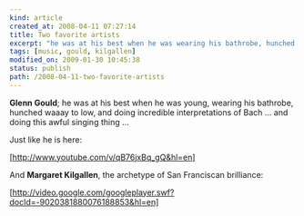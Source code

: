 ```yaml
--- 
kind: article
created_at: 2008-04-11 07:27:14
title: Two favorite artists
excerpt: "he was at his best when he was wearing his bathrobe, hunched waaay to low, and doing incredible interpretations of Bach ... and doing this awful singing thing ..."
tags: [music, gould, kilgallen]
modified_on: 2009-01-30 10:45:38
status: publish 
path: /2008-04-11-two-favorite-artists
---
```


<strong>Glenn Gould</strong>; he was at his best when he was young, wearing his bathrobe, hunched waaay to low, and doing incredible interpretations of Bach ... and doing this awful singing thing ... 

Just like he is here: 

[http://www.youtube.com/v/qB76jxBq_gQ&hl=en]

And <strong>Margaret Kilgallen</strong>, the archetype of San Franciscan brilliance: 

[http://video.google.com/googleplayer.swf?docId=-9020381880076188853&hl=en]